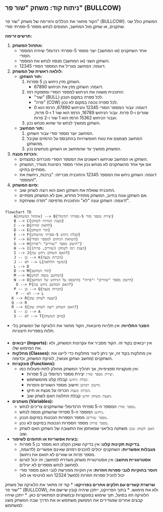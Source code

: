 ## ניתוח קוד: משחק "שור פר" (BULLCOW)

### <algorithm>
הקוד מתאר את הכללים והזרימה של משחק "שור פר" (BULLCOW). המשחק כולל שני שחקנים, או שחקן מול המחשב, המנסים לנחש מספר 5-ספרתי סודי.

**תרשים זרימה:**

1.  **אתחול המשחק:**
    *   אחד השחקנים (או המחשב) יוצר מספר 5-ספרתי רנדומלי שיהיה המספר הסודי.
    *   השחקן השני (או המחשב) מנסה לנחש את המספר.
    *   דוגמה: המחשב מגריל את המספר הסודי 12345.
2.  **לולאה ראשית של המשחק:**
    *   **תור השחקן:**
        1.  השחקן מזין ניחוש בן 5 ספרות.
            *   דוגמה: השחקן מזין את הניחוש 67890.
        2.  התוכנית משווה את הניחוש למספר הסודי ומספקת רמז:
            *   "שור" (BULL) לכל ספרה במקום הנכון.
            *   "פרה" (COW) לכל ספרה נכונה במקום לא נכון.
            *   דוגמה: עבור המספר הסודי 12345 והניחוש 67890, הרמז הוא 0 שוורים ו-0 פרות. עבור הניחוש 16789, הרמז הוא שור 1 ו-0 פרות, ועבור הניחוש 15362 הרמז הוא 1 שור ו-2 פרות.
        3.  השחקן ממשיך לנחש עד שהוא מנחש נכון.
    *   **תור המחשב:**
        1.  המחשב יוצר מספר סודי עבור השחקן.
        2.  המחשב מצמצם את טווח האפשרויות בהתבסס על הרמזים שקיבל מהשחקן.
        3.  המשחק ממשיך עד שהמחשב או השחקן מנחשים נכון.
3.  **הכרזת מנצח:**
    *   השחקן או המחשב שניחשו ראשונים את המספר הסודי מוכרזים כמנצחים.
    *   אם אף אחד מהשחקנים לא מנחש נכון אחרי מספר ניסיונות מוגדר, המשחק מסתיים בתיקו.
    *   דוגמה: השחקן ניחש את המספר 12345 והתוכנית מכריזה: "ברכות, ניחשת את המספר!".
4.  **סיום המשחק:**
    *   התוכנית שואלת את השחקן האם הוא רוצה לשחק שוב.
    *   אם השחקן עונה בחיוב, המשחק מתחיל מחדש, ואם לא המשחק מסתיים.
    *   דוגמה: השחקן עונה "לא" והתוכנית מדפיסה "תודה ששיחקת!".

### <mermaid>
```mermaid
flowchart TD
    A[אתחול המשחק] --> B{יצירת מספר סודי 5-ספרתי רנדומלי}
    B --> C{הצגת הנחיות לשחקן}
    C --> D{לולאת תורות}
    D --> E{תור השחקן}
    E --> F{קבלת ניחוש 5-ספרתי מהשחקן}
    F --> G{השוואת הניחוש למספר הסודי}
    G --> H{חישוב מספר "שוורים" ו"פרות"}
    H --> I{הצגת רמז לשחקן (שוורים, פרות)}
    I --> J{האם השחקן ניחש נכון?}
    J -- כן --> K{הכרזת מנצח}
    J -- לא --> L{המשך הלולאה}
    L --> D
    D --> M{תור המחשב}
    M --> N{המחשב מנסה לנחש}
    N --> O{חישוב מספר "שוורים" ו"פרות" בהתבסס על הניחוש של המחשב}
     O --> P{האם המחשב ניחש נכון?}
    P -- כן --> Q{הכרזת מנצח}
     P -- לא --> L
   K --> R{הצעה לשחק שוב}
   Q --> R
   R --> S{האם השחקן רוצה לשחק שוב?}
    S -- כן --> A
    S -- לא --> T{סיום המשחק}
```
*   **הסבר התלויות:** אין תלויות מיובאות, הקוד מתאר את הלוגיקה של המשחק בלי תלות בספריות חיצוניות.
### <explanation>

*   **ייבואים (Imports):** אין ייבואים בקוד זה. הקוד מסביר את עקרונות המשחק, ולא את המימוש שלו.
*   **מחלקות (Classes):** אין מחלקות בקוד זה, אך ניתן ליצור מחלקות כדי לייצג את השחקנים (מחשב ושחקן אנושי), לוגיקת המשחק, וכדומה.
*   **פונקציות (Functions):**
    *   אין פונקציות ספציפיות, אך תהליך המשחק מחולק לתת-פעולות כמו:
        *   `יצירת מספר סודי`: יצירת מספר רנדומלי בן 5 ספרות.
        *   `קבלת ניחוש`: קבלת קלט מהמשתמש.
        *   `חישוב רמזים`: חישוב מספר השוורים והפרות.
        *   `הכרזת מנצח`: הכרזה על מנצח או תיקו.
        *   `הצעת משחק חדש`: קבלת החלטה האם לשחק שוב.
*   **משתנים (Variables):**
    *   `מספר סודי`: המספר ה-5 ספרתי הרנדומלי שהשחקנים צריכים לנחש.
    *   `ניחוש`: המספר ה-5 ספרתי שהשחקן מנסה לנחש.
    *   `מספר שוורים`: מספר הספרות הנכונות במיקום הנכון.
    *   `מספר פרות`: מספר הספרות הנכונות במיקום לא נכון.
    *   `האם לשחק שוב`: משתנה בוליאני שמאחסן את התשובה של השחקן האם לשחק שוב.
*   **בעיות אפשריות או תחומים לשיפור:**
    *   **בדיקות תקינות קלט:** אין בדיקה שאכן הקלט הוא מספר בן 5 ספרות.
    *   **מגבלות אפשריות:** השחקנים יכולים להכניס רמזים שאינם אפשריים (לדוגמה, מספר פרות או שוורים לא תואם את ניחוש).
    *   **אסטרטגיית מחשב:** אין אסטרטגיית משחק מוגדרת למחשב; זה יכול לגרום למחשב לנחש מספרים לא יעילים.
    *   **חוסר בחוקיות לגבי ספרות חוזרות:** אין חוקיות מפורשת לגבי האם מספר סודי יכול להכיל ספרות חוזרות (למשל 12324 הוא לגיטימי או לא)

**שרשרת קשרים עם חלקים אחרים בפרויקט:**
    *   קוד זה מתאר את הלוגיקה של משחק "שור פר" (BULLCOW), ולא את מימושו.
    *   בתוך הפרויקט, ייתכן שיהיה קובץ שיישם את הלוגיקה הזו בפועל, תוך שימוש בפונקציות ובמשתנים המתוארים כאן.
    *   ייתכן שיהיו קבצים אחרים שמגדירים את הממשק משתמש או את הדרך שבה המשחק מוצג למשתמש.